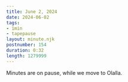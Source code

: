 ```yaml
---
title: June 2, 2024
date: 2024-06-02
tags:
- 1min
- tapepause
layout: minute.njk
postnumber: 154
duration: 0:32
length: 1279999
---
```

Minutes are on pause, while we move to Olalla.